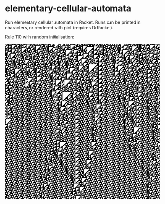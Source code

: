 # elementary-cellular-automata
Run elementary cellular automata in Racket. Runs can be printed in characters, or rendered with pict (requires DrRacket).

Rule 110 with random initialisation:

![example rule-110](rule-110.png)
